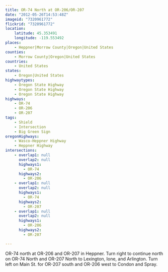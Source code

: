 ```yaml
---
title: OR-74 North at OR-206/OR-207
date: "2012-05-26T14:53:48Z"
imageid: "7320961772"
flickrid: "7320961772"
location:
    latitude: 45.353491
    longitude: -119.553492
places:
    - Heppner|Morrow County|Oregon|United States
counties:
    - Morrow County|Oregon|United States
countries:
    - United States
states:
    - Oregon|United States
highwaytypes:
    - Oregon State Highway
    - Oregon State Highway
    - Oregon State Highway
highways:
    - OR-74
    - OR-206
    - OR-207
tags:
    - Shield
    - Intersection
    - Big Green Sign
oregonHighways:
    - Wasco-Heppner Highway
    - Heppner Highway
intersections:
    - overlap1: null
      overlap2: null
      highways1:
        - OR-74
      highways2:
        - OR-206
    - overlap1: null
      overlap2: null
      highways1:
        - OR-74
      highways2:
        - OR-207
    - overlap1: null
      overlap2: null
      highways1:
        - OR-206
      highways2:
        - OR-207

---
```

OR-74 north at OR-206 and OR-207 in Heppner.  Turn right to continue north on OR-74 North and OR-207 North to Lexington, Ione, and Arlington.  Turn left on Main St. for OR-207 south and OR-206 west to Condon and Spray.